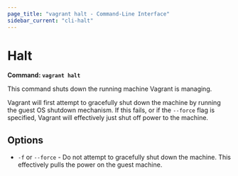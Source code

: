 ```yaml
---
page_title: "vagrant halt - Command-Line Interface"
sidebar_current: "cli-halt"
---
```


# Halt

**Command: `vagrant halt`**

This command shuts down the running machine Vagrant is managing.

Vagrant will first attempt to gracefully shut down the machine by running
the guest OS shutdown mechanism. If this fails, or if the `--force` flag is
specified, Vagrant will effectively just shut off power to the machine.

## Options

* `-f` or `--force` - Do not attempt to gracefully shut down the machine.
  This effectively pulls the power on the guest machine.
